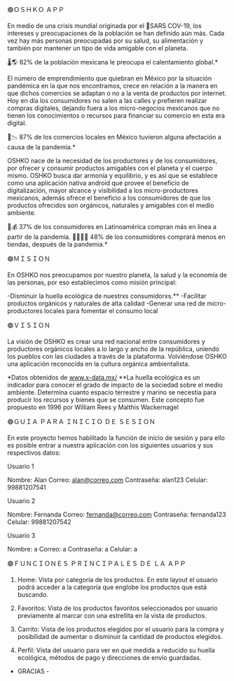 🟢ＯＳＨＫＯ ＡＰＰ

En medio de una crisis mundial originada por el 🦠SARS COV-19, los intereses y preocupaciones de la población se han definido aún más. Cada vez hay más personas preocupadas por su salud, su alimentación y también por mantener un tipo de vida amigable con el planeta.


🌡️🌎   82% de la población mexicana le preocupa el calentamiento global.*

El número de emprendimiento que quiebran en México por la situación pandémica en la que nos encontramos, crece en relación a la manera en que dichos comercios se adaptan o no a la venta de productos por internet. Hoy en día los consumidores no salen a las calles y prefieren realizar compras digitales, dejando fuera a los micro-negocios mexicanos que no tienen los conocimientos o recursos para financiar su comercio en esta era digital.

💸📉  87% de los comercios locales en México tuvieron alguna afectación a causa de la pandemia.*

OSHKO nace de la necesidad de los productores y de los consumidores, por ofrecer y consumir productos amigables con el planeta y el cuerpo mismo. OSHKO busca dar armonía y equilibrio, y es así que se establece como una aplicación nativa android que provee el beneficio de digitalización, mayor alcance y visibilidad a los micro-productores mexicanos, además ofrece el beneficio a los consumidores de que los productos ofrecidos son orgánicos, naturales y amigables con el medio ambiente.

📲💰  37% de los consumidores en Latinoamérica compran más en linea a partir de la pandemia.
👩🏻‍💻🤑 48% de los consumidores comprará menos en tiendas, después de la pandemia.*


🟢ＭＩＳＩＯＮ

En OSHKO nos preocupamos por nuestro planeta, la salud y la economía de las personas, por eso establecimos como misión principal:

-Disminuir la huella ecológica de nuestrxs consumidorxs.**
-Facilitar productos orgánicos y naturales de alta calidad
-Generar una red de micro-productores locales para fomentar el consumo local


🟢ＶＩＳＩＯＮ

La visión de OSHKO es crear una red nacional entre consumidores y productores orgánicos locales a lo largo y ancho de la república, uniendo los pueblos con las ciudades a través de la plataforma. Volviéndose OSHKO una aplicación reconocida en la cultura orgánica ambientalista.


*Datos obtenidos de www.x-data.mx/
**La huella ecológica  es un indicador para conocer el grado de impacto de la sociedad sobre el medio ambiente. 
Determina cuanto espacio terrestre y marino se necestia para producir los recursos y bienes que se consumen.
Este concepto fue propuesto en 1996 por William Rees y Malthis Wackernagel




🟢ＧＵＩＡ ＰＡＲＡ ＩＮＩＣＩＯ ＤＥ ＳＥＳＩＯＮ 

En este proyecto hemos habilitado la función de inicio de sesión y para ello es posible entrar a nuestra aplicación con los siguientes usuarios y sus respectivos datos:

Usuario 1

Nombre: Alan
Correo: alan@correo.com
Contraseña: alan123
Celular: 99881207541

Usuario 2

Nombre: Fernanda
Correo: fernanda@correo.com
Contraseña: fernanda123
Celular: 99881207542

Usuario 3

Nombre: a
Correo: a
Contraseña: a
Celular: a


🟢ＦＵＮＣＩＯＮＥＳ ＰＲＩＮＣＩＰＡＬＥＳ ＤＥ ＬＡ ＡＰＰ

1. Home: Vista por categoría de los productos. En este layout el usuario podrá acceder a la categoría que englobe los productos que está buscando.

2. Favoritos: Vista de los productos favoritos seleccionados por usuario previamente al marcar con una estrellita en la vista de productos.

3. Carrito: Vista de los productos elegidos por el usuario para la compra y posibilidad de aumentar o disminuir la cantidad de productos elegidos.

4. Perfil: Vista del usuario para ver en qué medida a reducido su huella ecológica, métodos de pago y direcciones de envío guardadas.


- GRACIAS -


